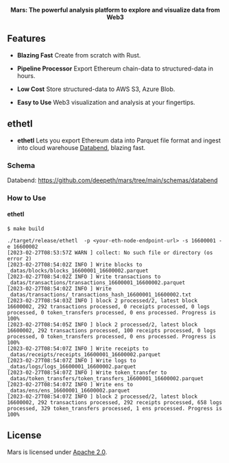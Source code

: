 <p align="center"><b>Mars: The powerful analysis platform to explore and visualize data from Web3</b></p>

## Features

- __Blazing Fast__ Create from scratch with Rust.

- __Pipeline Processor__ Export Ethereum chain-data to structured-data in hours.

- __Low Cost__ Store structured-data to AWS S3, Azure Blob.

- __Easy to Use__ Web3 visualization and analysis at your fingertips.

## ethetl

- __ethetl__ Lets you export Ethereum data into Parquet file format and ingest into cloud warehouse [Databend](https://github.com/datafuselabs/databend), blazing fast.

### Schema

Databend:
https://github.com/deepeth/mars/tree/main/schemas/databend


### How to Use

#### ethetl

```shell
$ make build

./target/release/ethetl  -p <your-eth-node-endpoint-url> -s 16600001 -e 16600002
[2023-02-27T08:53:57Z WARN ] collect: No such file or directory (os error 2)
[2023-02-27T08:54:02Z INFO ] Write blocks to _datas/blocks/blocks_16600001_16600002.parquet
[2023-02-27T08:54:02Z INFO ] Write transactions to _datas/transactions/transactions_16600001_16600002.parquet
[2023-02-27T08:54:02Z INFO ] Write _datas/transactions/_transactions_hash_16600001_16600002.txt
[2023-02-27T08:54:03Z INFO ] block 2 processed/2, latest block 16600002, 292 transactions processed, 0 receipts processed, 0 logs processed, 0 token_transfers processed, 0 ens processed. Progress is 100%
[2023-02-27T08:54:05Z INFO ] block 2 processed/2, latest block 16600002, 292 transactions processed, 100 receipts processed, 0 logs processed, 0 token_transfers processed, 0 ens processed. Progress is 100%
[2023-02-27T08:54:07Z INFO ] Write receipts to _datas/receipts/receipts_16600001_16600002.parquet
[2023-02-27T08:54:07Z INFO ] Write logs to _datas/logs/logs_16600001_16600002.parquet
[2023-02-27T08:54:07Z INFO ] Write token_transfer to _datas/token_transfers/token_transfers_16600001_16600002.parquet
[2023-02-27T08:54:07Z INFO ] Write ens to _datas/ens/ens_16600001_16600002.parquet
[2023-02-27T08:54:07Z INFO ] block 2 processed/2, latest block 16600002, 292 transactions processed, 292 receipts processed, 658 logs processed, 329 token_transfers processed, 1 ens processed. Progress is 100%
```

## License

Mars is licensed under [Apache 2.0](LICENSE).
